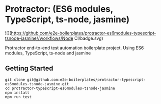 # Protractor: (ES6 modules, TypeScript, ts-node, jasmine)

![](https://github.com/e2e-boilerplates/protractor-es6modules-typescript-tsnode-jasmine//workflows/Node CI/badge.svg)

Protractor end-to-end test automation boilerplate project. Using ES6 modules, TypeScript, ts-node and jasmine

## Getting Started

    git clone git@github.com:e2e-boilerplates/protractor-typescript-es6modules-tsnode-jasmine.git
    cd protractor-typescript-es6modules-tsnode-jasmine
    npm install
    npm run test
